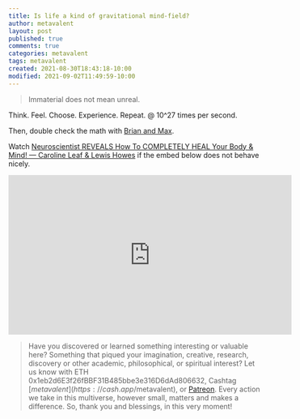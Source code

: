 ```yaml
---
title: Is life a kind of gravitational mind-field?
author: metavalent
layout: post
published: true
comments: true
categories: metavalent
tags: metavalent
created: 2021-08-30T18:43:18-10:00
modified: 2021-09-02T11:49:59-10:00
---
```


> Immaterial does not mean unreal.

Think. Feel. Choose. Experience. Repeat. @ 10^27 times per second.

Then, double check the math with [Brian and Max](https://metavalent.com/metavalent/2021/09/02/10-27-05-Final-Frontier.html).

Watch [Neuroscientist REVEALS How To COMPLETELY HEAL Your Body & Mind! — Caroline Leaf & Lewis Howes](https://youtu.be/zX4DeCV31YY) if the embed below does not behave nicely. 

<div class="embed-container"><iframe width="560" height="315" src="https://www.youtube.com/embed/zX4DeCV31YY" title="YouTube video player" frameborder="0" allow="accelerometer; autoplay; clipboard-write; encrypted-media; gyroscope; picture-in-picture" allowfullscreen></iframe></div>

> Have you discovered or learned something interesting or valuable here? Something that piqued your imagination, creative, research, discovery or other academic, philosophical, or spiritual interest? Let us know with ETH 0x1eb2d6E3f26fBBF31B485bbe3e316D6dAd806632, Cashtag [$metavalent](https://cash.app/$metavalent), or [Patreon](https://patreon.com/metavalent). Every action we take in this multiverse, however small, matters and makes a difference. So, thank you and blessings, in this very moment!
